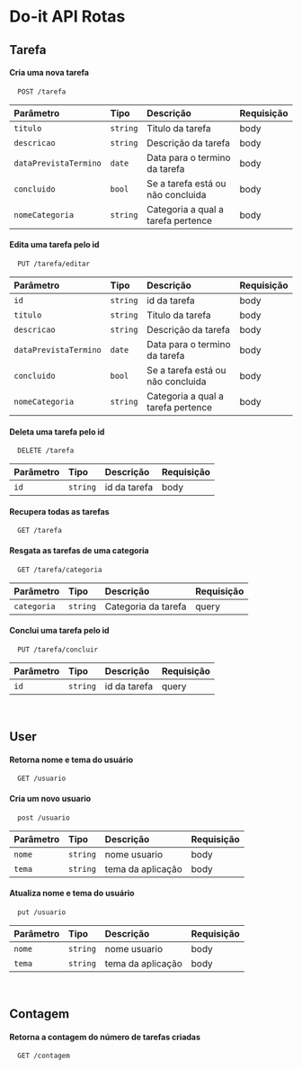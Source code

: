 # Do-it API Rotas
## Tarefa

#### Cria uma nova tarefa

```http
  POST /tarefa
```

| Parâmetro   | Tipo       | Descrição                                   |Requisição |
| :---------- | :--------- | :------------------------------------------ | :---------|
| `titulo`      | `string` | Titulo da tarefa | body     |
| `descricao`      | `string` | Descrição da tarefa | body     |
| `dataPrevistaTermino`      | `date` | Data para o termino da tarefa | body     |
| `concluido`      | `bool` | Se a tarefa está ou não concluida | body     |
| `nomeCategoria`      | `string` | Categoria a qual a tarefa pertence | body     |

#### Edita uma tarefa pelo id

```http
  PUT /tarefa/editar
```
| Parâmetro   | Tipo       | Descrição                                   |Requisição |
| :---------- | :--------- | :------------------------------------------ | :---------|
| `id`      | `string` | id da tarefa | body     |
| `titulo`      | `string` | Titulo da tarefa | body     |
| `descricao`      | `string` | Descrição da tarefa | body     |
| `dataPrevistaTermino`      | `date` | Data para o termino da tarefa | body     |
| `concluido`      | `bool` | Se a tarefa está ou não concluida | body     |
| `nomeCategoria`      | `string` | Categoria a qual a tarefa pertence | body     |

#### Deleta uma tarefa pelo id

```http
  DELETE /tarefa
```
| Parâmetro   | Tipo       | Descrição                                   |Requisição |
| :---------- | :--------- | :------------------------------------------ | :---------|
| `id`      | `string` | id da tarefa | body     |


#### Recupera todas as tarefas

```http
  GET /tarefa
```

#### Resgata as tarefas de uma categoria

```http
  GET /tarefa/categoria
```
| Parâmetro   | Tipo       | Descrição                                   |Requisição |
| :---------- | :--------- | :------------------------------------------ | :---------|
| `categoria`      | `string` | Categoria da tarefa | query     |

#### Conclui uma tarefa pelo id

```http
  PUT /tarefa/concluir
```
| Parâmetro   | Tipo       | Descrição                                   |Requisição |
| :---------- | :--------- | :------------------------------------------ | :---------|
| `id`      | `string` | id da tarefa | query     |


&nbsp;
## User
  
#### Retorna nome e tema do usuário

```http
  GET /usuario
```
#### Cria um novo usuario

```http
  post /usuario
```
| Parâmetro   | Tipo       | Descrição                                   |Requisição |
| :---------- | :--------- | :------------------------------------------ | :---------|
| `nome`      | `string` | nome usuario | body     |
| `tema`      | `string` | tema da aplicação | body     |

#### Atualiza nome e tema do usuário

```http
  put /usuario
```
| Parâmetro   | Tipo       | Descrição                                   |Requisição |
| :---------- | :--------- | :------------------------------------------ | :---------|
| `nome`      | `string` | nome usuario | body     |
| `tema`      | `string` | tema da aplicação | body     |


&nbsp;
## Contagem

#### Retorna a contagem do número de tarefas criadas

```http
  GET /contagem
```

